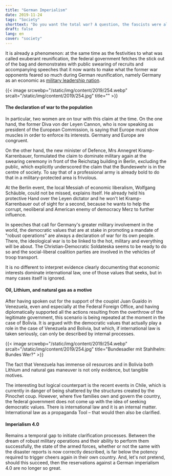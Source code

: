 ```yaml
---
title: "German Imperialism"
date: 2019-11-24
tags: "Society"
shorttext: "Do you want the total war? A question, the fascists were already. Today it is from the Leyen and Annegret Kramp-Karrenbauer who want the war."
draft: false
lang: en
cover: "society"
---
```


It is already a phenomenon: at the same time as the festivities to what was called exuberant reunification, the federal government fetches the stick out of the bag and demonstrates with public swearing of recruits and accompanying speeches that it now wants to make what the former war opponents feared so much during German reunification, namely Germany as an economic as [military leadership nation](https://www.graswurzel.net/gwr/2014/03/alle-kriegseinsaetze-der-bundeswehr-stoppen/ "Alle Kriegseinsätze der Bundeswehr stoppen!").

{{< image srcwebp="/static/img/content/2019/254.webp" srcalt="/static/img/content/2019/254.jpg" title="" >}}

#### The declaration of war to the population

In particular, two women are on tour with this claim at the time. On the one hand, the former Diva von der Leyen Cannon, who is now speaking as president of the European Commission, is saying that Europe must show muscles in order to enforce its interests. Germany and Europe are congruent.

On the other hand, the new minister of Defence, Mrs Annegret Kramp-Karrenbauer, formulated the claim to dominate military again at the swearing ceremony in front of the Reichstag building in Berlin, excluding the public, which explicitly underscored the claim that the Bundeswehr is in the centre of society. To say that of a professional army is already bold to do that in a military-protected area is frivolous.

At the Berlin event, the local Messiah of economic liberalism, Wolfgang Schäuble, could not be missed, explains itself. He already held his protective Hand over the Leyen dictator and he won't let Kramp-Karrenbauer out of sight for a second, because he wants to help the corrupt, neoliberal and American enemy of democracy Merz to further influence.

In speeches that call for Germany's greater military involvement in the world, the democratic values that are at stake in promoting a mandate of "robust operations" are always a declaration of war for its own people. There, the ideological war is to be linked to the hot, military and everything will be about. The Christian-Democratic Soldateska seems to be ready to do so and the social-liberal coalition parties are involved in the vehicles of troop transport.

It is no different to interpret evidence clearly documenting that economic interests dominate international law, one of those values that seeks, but in many cases itself is ignored.

#### Oil, Lithium, and natural gas as a motive

After having spoken out for the support of the coupist Juan Guaído in Venezuela, even and especially at the Federal Foreign Office, and having diplomatically supported all the actions resulting from the overthrow of the legitimate government, this scenario is being repeated at the moment in the case of Bolivia. It is argued with the democratic values that actually play a role in the case of Venezuela and Bolivia, but which, if international law is taken seriously, can only be described by internal processes.

{{< image srcwebp="/static/img/content/2019/254.webp" srcalt="/static/img/content/2019/254.jpg" title="Bundesadler mit Stahlhelm: Bundes Wer?" >}}

The fact that Venezuela has immense oil resources and in Bolivia both Lithium and natural gas maneuver is not only evidence, but tangible motives.

The interesting but logical counterpart is the recent events in Chile, which is currently in danger of being shattered by the structures created by the Pinochet coup. However, where five families own and govern the country, the federal government does not come up with the idea of seeking democratic values. There is international law and it is an internal matter. International law as a propaganda Tool – that would then also be clarified.

#### Imperialism 4.0

Remains a temporal gap to initiate clarification processes. Between the dream of robust military operations and their ability to perform them successfully, the state of the armed forces, whether or not the same with the disaster reports is now correctly described, is far below the potency required to trigger cheers again in their own country. And, let's not pretend, should this succeed, then the reservations against a German imperialism 4.0 are no longer so great.

